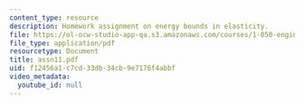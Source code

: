 ```yaml
---
content_type: resource
description: Homework assignment on energy bounds in elasticity.
file: https://ol-ocw-studio-app-qa.s3.amazonaws.com/courses/1-050-engineering-mechanics-i-fall-2007/f12456a1c7cd33db34cb9e7176f4abbf_assn11.pdf
file_type: application/pdf
resourcetype: Document
title: assn11.pdf
uid: f12456a1-c7cd-33db-34cb-9e7176f4abbf
video_metadata:
  youtube_id: null
---
```

